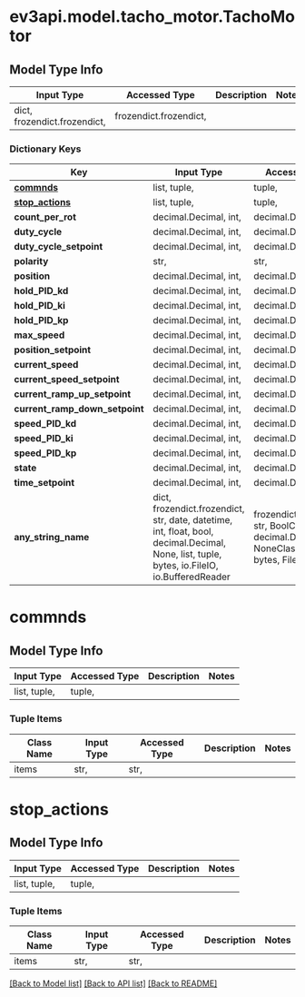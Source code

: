 # ev3api.model.tacho_motor.TachoMotor

## Model Type Info
Input Type | Accessed Type | Description | Notes
------------ | ------------- | ------------- | -------------
dict, frozendict.frozendict,  | frozendict.frozendict,  |  | 

### Dictionary Keys
Key | Input Type | Accessed Type | Description | Notes
------------ | ------------- | ------------- | ------------- | -------------
**[commnds](#commnds)** | list, tuple,  | tuple,  |  | [optional] 
**[stop_actions](#stop_actions)** | list, tuple,  | tuple,  |  | [optional] 
**count_per_rot** | decimal.Decimal, int,  | decimal.Decimal,  |  | [optional] 
**duty_cycle** | decimal.Decimal, int,  | decimal.Decimal,  |  | [optional] 
**duty_cycle_setpoint** | decimal.Decimal, int,  | decimal.Decimal,  |  | [optional] 
**polarity** | str,  | str,  |  | [optional] 
**position** | decimal.Decimal, int,  | decimal.Decimal,  |  | [optional] 
**hold_PID_kd** | decimal.Decimal, int,  | decimal.Decimal,  |  | [optional] 
**hold_PID_ki** | decimal.Decimal, int,  | decimal.Decimal,  |  | [optional] 
**hold_PID_kp** | decimal.Decimal, int,  | decimal.Decimal,  |  | [optional] 
**max_speed** | decimal.Decimal, int,  | decimal.Decimal,  |  | [optional] 
**position_setpoint** | decimal.Decimal, int,  | decimal.Decimal,  |  | [optional] 
**current_speed** | decimal.Decimal, int,  | decimal.Decimal,  |  | [optional] 
**current_speed_setpoint** | decimal.Decimal, int,  | decimal.Decimal,  |  | [optional] 
**current_ramp_up_setpoint** | decimal.Decimal, int,  | decimal.Decimal,  |  | [optional] 
**current_ramp_down_setpoint** | decimal.Decimal, int,  | decimal.Decimal,  |  | [optional] 
**speed_PID_kd** | decimal.Decimal, int,  | decimal.Decimal,  |  | [optional] 
**speed_PID_ki** | decimal.Decimal, int,  | decimal.Decimal,  |  | [optional] 
**speed_PID_kp** | decimal.Decimal, int,  | decimal.Decimal,  |  | [optional] 
**state** | decimal.Decimal, int,  | decimal.Decimal,  |  | [optional] 
**time_setpoint** | decimal.Decimal, int,  | decimal.Decimal,  |  | [optional] 
**any_string_name** | dict, frozendict.frozendict, str, date, datetime, int, float, bool, decimal.Decimal, None, list, tuple, bytes, io.FileIO, io.BufferedReader | frozendict.frozendict, str, BoolClass, decimal.Decimal, NoneClass, tuple, bytes, FileIO | any string name can be used but the value must be the correct type | [optional]

# commnds

## Model Type Info
Input Type | Accessed Type | Description | Notes
------------ | ------------- | ------------- | -------------
list, tuple,  | tuple,  |  | 

### Tuple Items
Class Name | Input Type | Accessed Type | Description | Notes
------------- | ------------- | ------------- | ------------- | -------------
items | str,  | str,  |  | 

# stop_actions

## Model Type Info
Input Type | Accessed Type | Description | Notes
------------ | ------------- | ------------- | -------------
list, tuple,  | tuple,  |  | 

### Tuple Items
Class Name | Input Type | Accessed Type | Description | Notes
------------- | ------------- | ------------- | ------------- | -------------
items | str,  | str,  |  | 

[[Back to Model list]](../../README.md#documentation-for-models) [[Back to API list]](../../README.md#documentation-for-api-endpoints) [[Back to README]](../../README.md)

